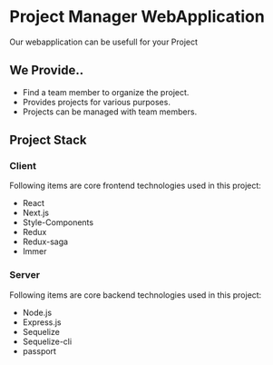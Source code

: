 # Project Manager WebApplication

Our webapplication can be usefull for your Project 

## We Provide..

 -   Find a team member to organize the project.
 - Provides projects for various purposes.
 - Projects can be managed with team members.


## Project Stack
### Client
Following items are core frontend technologies used in this project:
-   React
-   Next.js
-   Style-Components
-   Redux
-   Redux-saga
-   Immer

### Server

Following items are core backend technologies used in this project:

-   Node.js
-   Express.js
-   Sequelize
-   Sequelize-cli
-   passport

